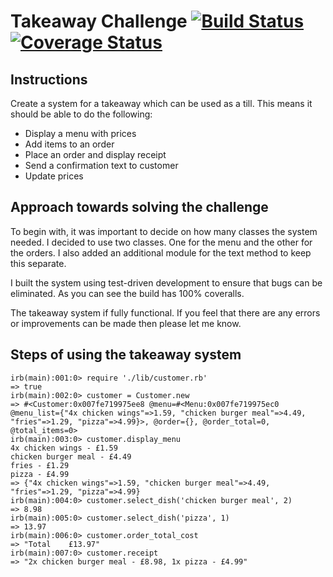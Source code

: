 Takeaway Challenge		[![Build Status](https://travis-ci.org/UsmanJ/takeaway-challenge.svg?branch=master)](https://travis-ci.org/UsmanJ/takeaway-challenge)	[![Coverage Status](https://coveralls.io/repos/UsmanJ/takeaway-challenge/badge.svg?branch=master&service=github)](https://coveralls.io/github/UsmanJ/takeaway-challenge?branch=master)
======================

Instructions
-----

Create a system for a takeaway which can be used as a till. This means it should be able to do the following:
- Display a menu with prices
- Add items to an order
- Place an order and display receipt
- Send a confirmation text to customer
- Update prices


Approach towards solving the challenge
--------------------------------------

To begin with, it was important to decide on how many classes the system needed. I decided to use two classes. One for the menu and the other for the orders. I also added an additional module for the text method to keep this separate.

I built the system using test-driven development to ensure that bugs can be eliminated. As you can see the build has 100% coveralls.

The takeaway system if fully functional. If you feel that there are any errors or improvements can be made then please let me know.


Steps of using the takeaway system
---------------------------------
```
irb(main):001:0> require './lib/customer.rb'
=> true
irb(main):002:0> customer = Customer.new
=> #<Customer:0x007fe719975ee8 @menu=#<Menu:0x007fe719975ec0 @menu_list={"4x chicken wings"=>1.59, "chicken burger meal"=>4.49, "fries"=>1.29, "pizza"=>4.99}>, @order={}, @order_total=0, @total_items=0>
irb(main):003:0> customer.display_menu
4x chicken wings - £1.59
chicken burger meal - £4.49
fries - £1.29
pizza - £4.99
=> {"4x chicken wings"=>1.59, "chicken burger meal"=>4.49, "fries"=>1.29, "pizza"=>4.99}
irb(main):004:0> customer.select_dish('chicken burger meal', 2)
=> 8.98
irb(main):005:0> customer.select_dish('pizza', 1)
=> 13.97
irb(main):006:0> customer.order_total_cost
=> "Total    £13.97"
irb(main):007:0> customer.receipt
=> "2x chicken burger meal - £8.98, 1x pizza - £4.99"
```
